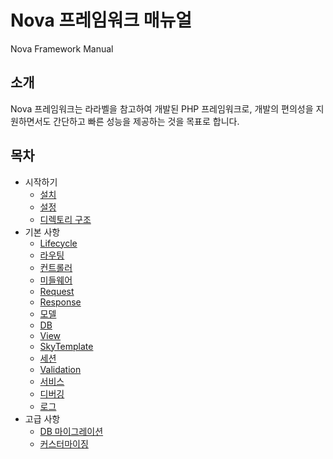 # Nova 프레임워크 매뉴얼
Nova Framework Manual

## 소개

Nova 프레임워크는 라라벨을 참고하여 개발된 PHP 프레임워크로,
개발의 편의성을 지원하면서도 간단하고 빠른 성능을 제공하는 것을 목표로 합니다.

## 목차

- 시작하기
  - [설치](nova/install.md)
  - [설정](nova/config.md)
  - [디렉토리 구조](nova/directory.md)
- 기본 사항
  - [Lifecycle](nova/lifecycle.md)
  - [라우팅](nova/route.md)
  - [컨트롤러](nova/controller.md)
  - [미들웨어](nova/middleware.md)
  - [Request](nova/request.md)
  - [Response](nova/response.md)
  - [모델](nova/model.md)
  - [DB](nova/db.md)
  - [View](nova/view.md)
  - [SkyTemplate](nova/sky_template.md)
  - [세션](nova/session.md)
  - [Validation](nova/validatation.md)
  - [서비스](nova/service.md)
  - [디버깅](nova/debug.md)
  - [로그](nova/logging.md)
- 고급 사항
  - [DB 마이그레이션](nova/migration.md)
  - [커스터마이징](nova/customizing.md)
